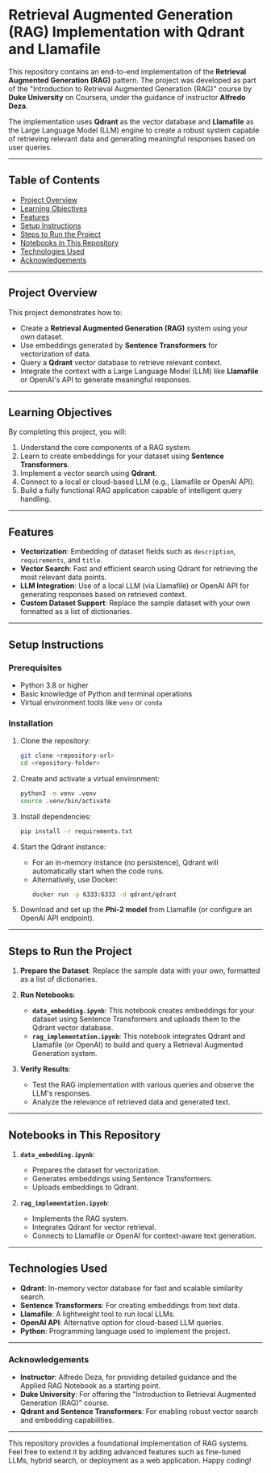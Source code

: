 # Retrieval Augmented Generation (RAG) Implementation with Qdrant and Llamafile

This repository contains an end-to-end implementation of the **Retrieval Augmented Generation (RAG)** pattern. The project was developed as part of the "Introduction to Retrieval Augmented Generation (RAG)" course by **Duke University** on Coursera, under the guidance of instructor **Alfredo Deza**.

The implementation uses **Qdrant** as the vector database and **Llamafile** as the Large Language Model (LLM) engine to create a robust system capable of retrieving relevant data and generating meaningful responses based on user queries.

---

## Table of Contents
- [Project Overview](#project-overview)
- [Learning Objectives](#learning-objectives)
- [Features](#features)
- [Setup Instructions](#setup-instructions)
- [Steps to Run the Project](#steps-to-run-the-project)
- [Notebooks in This Repository](#notebooks-in-this-repository)
- [Technologies Used](#technologies-used)
- [Acknowledgements](#acknowledgements)

---

## Project Overview
This project demonstrates how to:
- Create a **Retrieval Augmented Generation (RAG)** system using your own dataset.
- Use embeddings generated by **Sentence Transformers** for vectorization of data.
- Query a **Qdrant** vector database to retrieve relevant context.
- Integrate the context with a Large Language Model (LLM) like **Llamafile** or OpenAI's API to generate meaningful responses.

---

## Learning Objectives
By completing this project, you will:
1. Understand the core components of a RAG system.
2. Learn to create embeddings for your dataset using **Sentence Transformers**.
3. Implement a vector search using **Qdrant**.
4. Connect to a local or cloud-based LLM (e.g., Llamafile or OpenAI API).
5. Build a fully functional RAG application capable of intelligent query handling.

---

## Features
- **Vectorization**: Embedding of dataset fields such as `description`, `requirements`, and `title`.
- **Vector Search**: Fast and efficient search using Qdrant for retrieving the most relevant data points.
- **LLM Integration**: Use of a local LLM (via Llamafile) or OpenAI API for generating responses based on retrieved context.
- **Custom Dataset Support**: Replace the sample dataset with your own formatted as a list of dictionaries.

---

## Setup Instructions
### Prerequisites
- Python 3.8 or higher
- Basic knowledge of Python and terminal operations
- Virtual environment tools like `venv` or `conda`

### Installation
1. Clone the repository:
   ```bash
   git clone <repository-url>
   cd <repository-folder>
   ```

2. Create and activate a virtual environment:
   ```bash
   python3 -m venv .venv
   source .venv/bin/activate
   ```

3. Install dependencies:
   ```bash
   pip install -r requirements.txt
   ```

4. Start the Qdrant instance:
   - For an in-memory instance (no persistence), Qdrant will automatically start when the code runs.
   - Alternatively, use Docker:
     ```bash
     docker run -p 6333:6333 -d qdrant/qdrant
     ```

5. Download and set up the **Phi-2 model** from Llamafile (or configure an OpenAI API endpoint).

---

## Steps to Run the Project
1. **Prepare the Dataset**:
   Replace the sample data with your own, formatted as a list of dictionaries.

2. **Run Notebooks**:
   - **`data_embedding.ipynb`**: This notebook creates embeddings for your dataset using Sentence Transformers and uploads them to the Qdrant vector database.
   - **`rag_implementation.ipynb`**: This notebook integrates Qdrant and Llamafile (or OpenAI) to build and query a Retrieval Augmented Generation system.

3. **Verify Results**:
   - Test the RAG implementation with various queries and observe the LLM's responses.
   - Analyze the relevance of retrieved data and generated text.

---

## Notebooks in This Repository
1. **`data_embedding.ipynb`**:
   - Prepares the dataset for vectorization.
   - Generates embeddings using Sentence Transformers.
   - Uploads embeddings to Qdrant.

2. **`rag_implementation.ipynb`**:
   - Implements the RAG system.
   - Integrates Qdrant for vector retrieval.
   - Connects to Llamafile or OpenAI for context-aware text generation.

---

## Technologies Used
- **Qdrant**: In-memory vector database for fast and scalable similarity search.
- **Sentence Transformers**: For creating embeddings from text data.
- **Llamafile**: A lightweight tool to run local LLMs.
- **OpenAI API**: Alternative option for cloud-based LLM queries.
- **Python**: Programming language used to implement the project.

---

###  Acknowledgements
- **Instructor**: Alfredo Deza, for providing detailed guidance and the Applied RAG Notebook as a starting point.
- **Duke University**: For offering the "Introduction to Retrieval Augmented Generation (RAG)" course.
- **Qdrant and Sentence Transformers**: For enabling robust vector search and embedding capabilities.

---

This repository provides a foundational implementation of RAG systems. Feel free to extend it by adding advanced features such as fine-tuned LLMs, hybrid search, or deployment as a web application. Happy coding!
